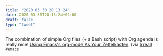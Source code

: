```yaml
---
title: "2020 03 30 20 13 24"
date: 2020-03-30T20:13:24+02:00
draft: false
type: "tweet"
---
```

The combination of simple Org files (+ a Bash script) with Org agenda is really nice! [Using Emacs's org-mode As Your Zettelkästen](https://dpitt.me/blog/2020/03/zettelkasten/). (via [Irreal](https://irreal.org/blog/?p=8763)) `#emacs`
